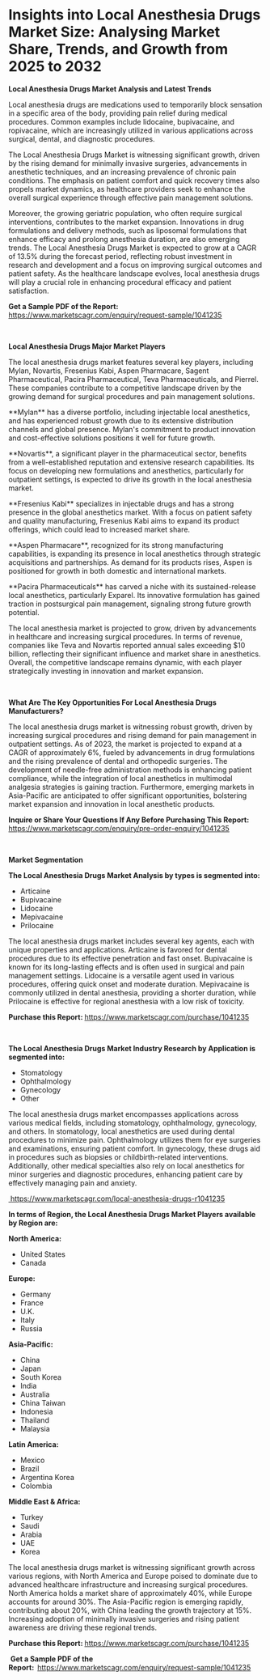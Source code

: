 <p><h1>Insights into Local Anesthesia Drugs Market Size: Analysing Market Share, Trends, and Growth from 2025 to 2032</h1></p><p><strong>Local Anesthesia Drugs Market Analysis and Latest Trends</strong></p>
<p><p>Local anesthesia drugs are medications used to temporarily block sensation in a specific area of the body, providing pain relief during medical procedures. Common examples include lidocaine, bupivacaine, and ropivacaine, which are increasingly utilized in various applications across surgical, dental, and diagnostic procedures.</p><p>The Local Anesthesia Drugs Market is witnessing significant growth, driven by the rising demand for minimally invasive surgeries, advancements in anesthetic techniques, and an increasing prevalence of chronic pain conditions. The emphasis on patient comfort and quick recovery times also propels market dynamics, as healthcare providers seek to enhance the overall surgical experience through effective pain management solutions.</p><p>Moreover, the growing geriatric population, who often require surgical interventions, contributes to the market expansion. Innovations in drug formulations and delivery methods, such as liposomal formulations that enhance efficacy and prolong anesthesia duration, are also emerging trends. The Local Anesthesia Drugs Market is expected to grow at a CAGR of 13.5% during the forecast period, reflecting robust investment in research and development and a focus on improving surgical outcomes and patient safety. As the healthcare landscape evolves, local anesthesia drugs will play a crucial role in enhancing procedural efficacy and patient satisfaction.</p></p>
<p><strong>Get a Sample PDF of the Report:&nbsp;</strong> <a href="https://www.marketscagr.com/enquiry/request-sample/1041235?utm_campaign=2304&utm_medium=2&utm_source=Github&utm_content=ia&utm_term=19042025&utm_id=local-anesthesia-drugs">https://www.marketscagr.com/enquiry/request-sample/1041235</a></p>
<p>&nbsp;</p>
<p><strong>Local Anesthesia Drugs Major Market Players</strong></p>
<p><p>The local anesthesia drugs market features several key players, including Mylan, Novartis, Fresenius Kabi, Aspen Pharmacare, Sagent Pharmaceutical, Pacira Pharmaceutical, Teva Pharmaceuticals, and Pierrel. These companies contribute to a competitive landscape driven by the growing demand for surgical procedures and pain management solutions.</p><p>**Mylan** has a diverse portfolio, including injectable local anesthetics, and has experienced robust growth due to its extensive distribution channels and global presence. Mylan's commitment to product innovation and cost-effective solutions positions it well for future growth.</p><p>**Novartis**, a significant player in the pharmaceutical sector, benefits from a well-established reputation and extensive research capabilities. Its focus on developing new formulations and anesthetics, particularly for outpatient settings, is expected to drive its growth in the local anesthesia market.</p><p>**Fresenius Kabi** specializes in injectable drugs and has a strong presence in the global anesthetics market. With a focus on patient safety and quality manufacturing, Fresenius Kabi aims to expand its product offerings, which could lead to increased market share.</p><p>**Aspen Pharmacare**, recognized for its strong manufacturing capabilities, is expanding its presence in local anesthetics through strategic acquisitions and partnerships. As demand for its products rises, Aspen is positioned for growth in both domestic and international markets.</p><p>**Pacira Pharmaceuticals** has carved a niche with its sustained-release local anesthetics, particularly Exparel. Its innovative formulation has gained traction in postsurgical pain management, signaling strong future growth potential.</p><p>The local anesthesia market is projected to grow, driven by advancements in healthcare and increasing surgical procedures. In terms of revenue, companies like Teva and Novartis reported annual sales exceeding $10 billion, reflecting their significant influence and market share in anesthetics. Overall, the competitive landscape remains dynamic, with each player strategically investing in innovation and market expansion.</p></p>
<p>&nbsp;</p>
<p><strong>What Are The Key Opportunities For Local Anesthesia Drugs Manufacturers?</strong></p>
<p><p>The local anesthesia drugs market is witnessing robust growth, driven by increasing surgical procedures and rising demand for pain management in outpatient settings. As of 2023, the market is projected to expand at a CAGR of approximately 6%, fueled by advancements in drug formulations and the rising prevalence of dental and orthopedic surgeries. The development of needle-free administration methods is enhancing patient compliance, while the integration of local anesthetics in multimodal analgesia strategies is gaining traction. Furthermore, emerging markets in Asia-Pacific are anticipated to offer significant opportunities, bolstering market expansion and innovation in local anesthetic products.</p></p>
<p><strong>Inquire or Share Your Questions If Any Before Purchasing This Report:</strong> <a href="https://www.marketscagr.com/enquiry/pre-order-enquiry/1041235?utm_campaign=2304&utm_medium=2&utm_source=Github&utm_content=ia&utm_term=19042025&utm_id=local-anesthesia-drugs">https://www.marketscagr.com/enquiry/pre-order-enquiry/1041235</a></p>
<p>&nbsp;</p>
<p><strong>Market Segmentation</strong></p>
<p><strong>The Local Anesthesia Drugs Market Analysis by types is segmented into:</strong></p>
<p><ul><li>Articaine</li><li>Bupivacaine</li><li>Lidocaine</li><li>Mepivacaine</li><li>Prilocaine</li></ul></p>
<p><p>The local anesthesia drugs market includes several key agents, each with unique properties and applications. Articaine is favored for dental procedures due to its effective penetration and fast onset. Bupivacaine is known for its long-lasting effects and is often used in surgical and pain management settings. Lidocaine is a versatile agent used in various procedures, offering quick onset and moderate duration. Mepivacaine is commonly utilized in dental anesthesia, providing a shorter duration, while Prilocaine is effective for regional anesthesia with a low risk of toxicity.</p></p>
<p><strong>Purchase this Report:&nbsp;</strong><a href="https://www.marketscagr.com/purchase/1041235?utm_campaign=2304&utm_medium=2&utm_source=Github&utm_content=ia&utm_term=19042025&utm_id=local-anesthesia-drugs">https://www.marketscagr.com/purchase/1041235</a></p>
<p>&nbsp;</p>
<p><strong>The Local Anesthesia Drugs Market Industry Research by Application is segmented into:</strong></p>
<p><ul><li>Stomatology</li><li>Ophthalmology</li><li>Gynecology</li><li>Other</li></ul></p>
<p><p>The local anesthesia drugs market encompasses applications across various medical fields, including stomatology, ophthalmology, gynecology, and others. In stomatology, local anesthetics are used during dental procedures to minimize pain. Ophthalmology utilizes them for eye surgeries and examinations, ensuring patient comfort. In gynecology, these drugs aid in procedures such as biopsies or childbirth-related interventions. Additionally, other medical specialties also rely on local anesthetics for minor surgeries and diagnostic procedures, enhancing patient care by effectively managing pain and anxiety.</p></p>
<p><a href="https://www.marketscagr.com/local-anesthesia-drugs-r1041235?utm_campaign=2304&utm_medium=2&utm_source=Github&utm_content=ia&utm_term=19042025&utm_id=local-anesthesia-drugs">&nbsp;https://www.marketscagr.com/local-anesthesia-drugs-r1041235</a></p>
<p><strong>In terms of Region, the Local Anesthesia Drugs Market Players available by Region are:</strong></p>
<p>
    <p> <strong> North America: </strong>
        <ul>
            <li>United States</li>
            <li>Canada</li>
        </ul>
        </p> 
    <p> <strong> Europe: </strong>
        <ul>
            <li>Germany</li>
            <li>France</li>
            <li>U.K.</li>
            <li>Italy</li>
            <li>Russia</li>
        </ul>
        </p> 
    <p> <strong> Asia-Pacific: </strong>
        <ul>
            <li>China</li>
            <li>Japan</li>
            <li>South Korea</li>
            <li>India</li>
            <li>Australia</li>
            <li>China Taiwan</li>
            <li>Indonesia</li>
            <li>Thailand</li>
            <li>Malaysia</li>
        </ul>
        </p> 
    <p> <strong> Latin America: </strong>
        <ul>
            <li>Mexico</li>
            <li>Brazil</li>
            <li>Argentina Korea</li>
            <li>Colombia</li>
        </ul>
        </p> 
    <p> <strong> Middle East & Africa: </strong>
        <ul>
            <li>Turkey</li>
            <li>Saudi</li>
            <li>Arabia</li>
            <li>UAE</li>
            <li>Korea</li>
        </ul>
    </p>
    </p>
<p><p>The local anesthesia drugs market is witnessing significant growth across various regions, with North America and Europe poised to dominate due to advanced healthcare infrastructure and increasing surgical procedures. North America holds a market share of approximately 40%, while Europe accounts for around 30%. The Asia-Pacific region is emerging rapidly, contributing about 20%, with China leading the growth trajectory at 15%. Increasing adoption of minimally invasive surgeries and rising patient awareness are driving these regional trends.</p></p>
<p><strong>Purchase this Report: </strong><a href="https://www.marketscagr.com/purchase/1041235?utm_campaign=2304&utm_medium=2&utm_source=Github&utm_content=ia&utm_term=19042025&utm_id=local-anesthesia-drugs">https://www.marketscagr.com/purchase/1041235</a></p>
<p>&nbsp;<strong>Get a Sample PDF of the Report:&nbsp;&nbsp;</strong><a href="https://www.marketscagr.com/enquiry/request-sample/1041235?utm_campaign=2304&utm_medium=2&utm_source=Github&utm_content=ia&utm_term=19042025&utm_id=local-anesthesia-drugs">https://www.marketscagr.com/enquiry/request-sample/1041235</a></p>
<p><strong></strong></p>
<p><p></p><p></p><p></p></p>